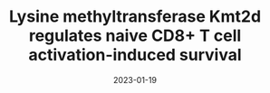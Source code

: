 ---
title: "Lysine methyltransferase Kmt2d regulates naive CD8+ T cell activation-induced survival"
collection: publications
permalink: /publication/paper_6
date: 2023-01-19
category: manuscripts
venue: 'Frontiers in Immunology'
slidesurl: #
paperurl: 'https://www.frontiersin.org/journals/immunology/articles/10.3389/fimmu.2022.1095140/full'
citation: 'Jaekwan Kim; <b>Thomas Nguyen<\b>; Jeffrey Cifello; Raheel Ahmad; Yongqing Zhang; Qian Yang; Ji-Eun Lee; Xiang Li; Yan Kai; Supriyo De; Weiqun Peng; Kai Ge; Nan-ping Weng'
---
